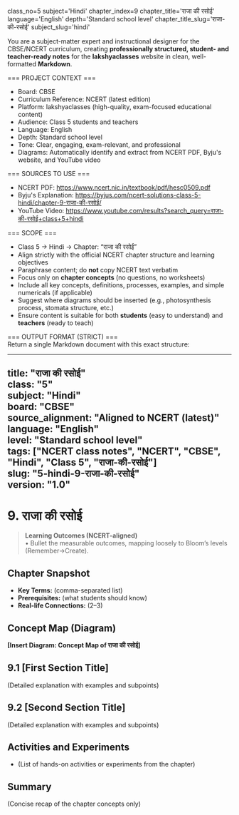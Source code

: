 class_no=5
subject='Hindi'
chapter_index=9
chapter_title='राजा की रसोई'
language='English'
depth='Standard school level'
chapter_title_slug='राजा-की-रसोई'
subject_slug='hindi'

You are a subject-matter expert and instructional designer for the CBSE/NCERT curriculum, creating **professionally structured, student- and teacher-ready notes** for the **lakshyaclasses** website in clean, well-formatted **Markdown**.

=== PROJECT CONTEXT ===  
- Board: CBSE  
- Curriculum Reference: NCERT (latest edition)  
- Platform: lakshyaclasses (high-quality, exam-focused educational content)  
- Audience: Class 5 students and teachers  
- Language: English  
- Depth: Standard school level  
- Tone: Clear, engaging, exam-relevant, and professional  
- Diagrams: Automatically identify and extract from NCERT PDF, Byju's website, and YouTube video

=== SOURCES TO USE ===  
- NCERT PDF: https://www.ncert.nic.in/textbook/pdf/hesc0509.pdf  
- Byju's Explanation: https://byjus.com/ncert-solutions-class-5-hindi/chapter-9-राजा-की-रसोई/  
- YouTube Video: https://www.youtube.com/results?search_query=राजा-की-रसोई+class+5+hindi

=== SCOPE ===  
- Class 5 → Hindi → Chapter: “राजा की रसोई”  
- Align strictly with the official NCERT chapter structure and learning objectives  
- Paraphrase content; do **not** copy NCERT text verbatim  
- Focus only on **chapter concepts** (no questions, no worksheets)  
- Include all key concepts, definitions, processes, examples, and simple numericals (if applicable)  
- Suggest where diagrams should be inserted (e.g., photosynthesis process, stomata structure, etc.)  
- Ensure content is suitable for both **students** (easy to understand) and **teachers** (ready to teach)

=== OUTPUT FORMAT (STRICT) ===  
Return a single Markdown document with this exact structure:

---
title: "राजा की रसोई"  
class: "5"  
subject: "Hindi"  
board: "CBSE"  
source_alignment: "Aligned to NCERT (latest)"  
language: "English"  
level: "Standard school level"  
tags: ["NCERT class notes", "NCERT", "CBSE", "Hindi", "Class 5", "राजा-की-रसोई"]  
slug: "5-hindi-9-राजा-की-रसोई"  
version: "1.0"  
---

# 9. राजा की रसोई

> **Learning Outcomes (NCERT-aligned)**  
> • Bullet the measurable outcomes, mapping loosely to Bloom’s levels (Remember→Create).

## Chapter Snapshot  
- **Key Terms:** (comma-separated list)  
- **Prerequisites:** (what students should know)  
- **Real-life Connections:** (2–3)

## Concept Map (Diagram)  
<!-- Diagram will be extracted from sources. Placeholder below. -->  
**[Insert Diagram: Concept Map of राजा की रसोई]**

## 9.1 [First Section Title]  
(Detailed explanation with examples and subpoints)

## 9.2 [Second Section Title]  
(Detailed explanation with examples and subpoints)

## Activities and Experiments  
- (List of hands-on activities or experiments from the chapter)

## Summary  
(Concise recap of the chapter concepts only)
